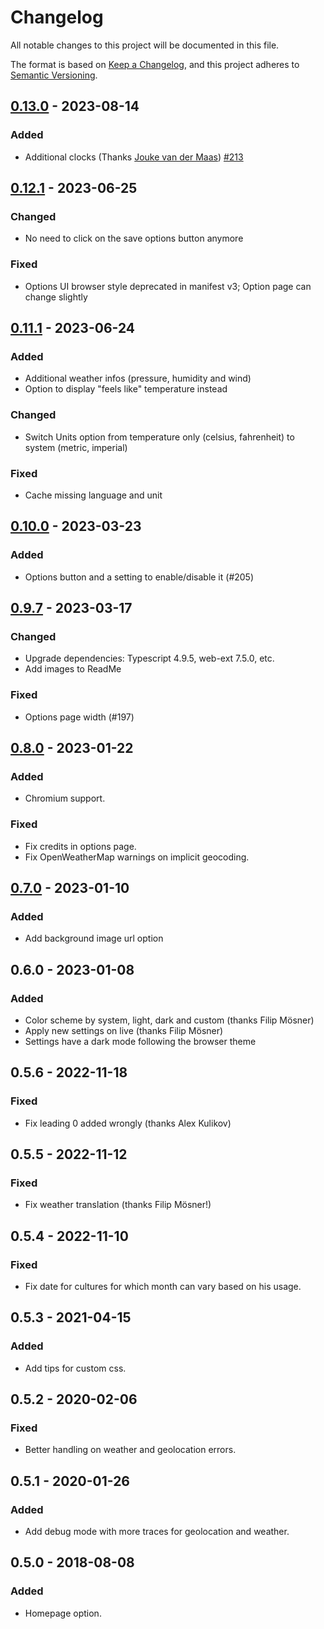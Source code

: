 # Changelog

All notable changes to this project will be documented in this file.

The format is based on [Keep a Changelog](https://keepachangelog.com/en/1.1.0/),
and this project adheres to [Semantic Versioning](https://semver.org/spec/v2.0.0.html).

## [0.13.0] - 2023-08-14

### Added

- Additional clocks (Thanks [Jouke van der Maas](https://github.com/joukevandermaas)) [#213](https://github.com/laedit/new-tab-moment/issues/213)

## [0.12.1] - 2023-06-25

### Changed
- No need to click on the save options button anymore

### Fixed
- Options UI browser style deprecated in manifest v3; Option page can change slightly

## [0.11.1] - 2023-06-24

### Added

- Additional weather infos (pressure, humidity and wind)
- Option to display "feels like" temperature instead

### Changed

- Switch Units option from temperature only (celsius, fahrenheit) to system (metric, imperial)

### Fixed

- Cache missing language and unit

## [0.10.0] - 2023-03-23

### Added

- Options button and a setting to enable/disable it (#205)

## [0.9.7] - 2023-03-17

### Changed

- Upgrade dependencies: Typescript 4.9.5, web-ext 7.5.0, etc.
- Add images to ReadMe

### Fixed

- Options page width (#197)

## [0.8.0] - 2023-01-22

### Added

- Chromium support.

### Fixed

- Fix credits in options page.
- Fix OpenWeatherMap warnings on implicit geocoding.

## [0.7.0] - 2023-01-10

### Added

- Add background image url option

## 0.6.0 - 2023-01-08

### Added

- Color scheme by system, light, dark and custom (thanks Filip Mösner)
- Apply new settings on live (thanks Filip Mösner)
- Settings have a dark mode following the browser theme

## 0.5.6 - 2022-11-18

### Fixed

- Fix leading 0 added wrongly (thanks Alex Kulikov)

## 0.5.5 - 2022-11-12

### Fixed

- Fix weather translation (thanks Filip Mösner!)

## 0.5.4 - 2022-11-10

### Fixed

- Fix date for cultures for which month can vary based on his usage.

## 0.5.3 - 2021-04-15

### Added

- Add tips for custom css.

## 0.5.2 - 2020-02-06

### Fixed

- Better handling on weather and geolocation errors.

## 0.5.1 - 2020-01-26

### Added

- Add debug mode with more traces for geolocation and weather.

## 0.5.0 - 2018-08-08

### Added

- Homepage option.

[unreleased]: https://github.com/laedit/new-tab-moment/compare/0.13.0...HEAD
[0.13.0]: https://github.com/laedit/new-tab-moment/compare/0.12.1...0.13.0
[0.12.1]: https://github.com/laedit/new-tab-moment/compare/0.11.1...0.12.1
[0.11.1]: https://github.com/laedit/new-tab-moment/compare/0.10.0...0.11.1
[0.10.0]: https://github.com/laedit/new-tab-moment/compare/0.9.7...0.10.0
[0.9.7]: https://github.com/laedit/new-tab-moment/compare/0.8.0...0.9.7
[0.8.0]: https://github.com/laedit/new-tab-moment/compare/0.7.0...0.8.0
[0.7.0]: https://github.com/laedit/new-tab-moment/releases/tag/0.7.0
[0.5.2]: https://github.com/laedit/new-tab-moment/releases/tag/0.5.2
